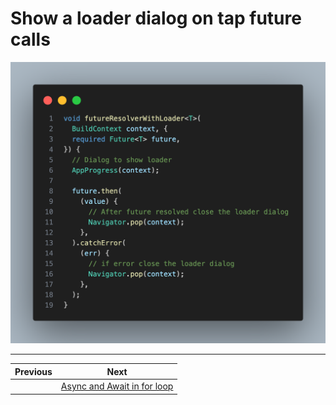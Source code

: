 # Show a loader dialog on tap future calls

![](0001_future_resolver_loader.png)

---

| Previous | Next                                                            |
| -------- | --------------------------------------------------------------- |
|          | [Async and Await in for loop](../0002--async-await-in-for-loop) |
